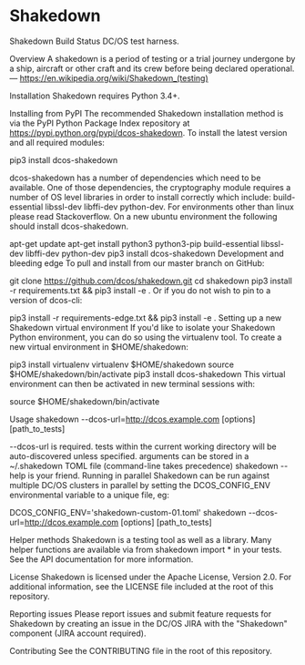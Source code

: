 # Shakedown
Shakedown Build Status
DC/OS test harness.

Overview
A shakedown is a period of testing or a trial journey undergone by a ship, aircraft or other craft and its crew before being declared operational. — https://en.wikipedia.org/wiki/Shakedown_(testing)

Installation
Shakedown requires Python 3.4+.

Installing from PyPI
The recommended Shakedown installation method is via the PyPI Python Package Index repository at https://pypi.python.org/pypi/dcos-shakedown. To install the latest version and all required modules:

pip3 install dcos-shakedown

dcos-shakedown has a number of dependencies which need to be available. One of those dependencies, the cryptography module requires a number of OS level libraries in order to install correctly which include: build-essential libssl-dev libffi-dev python-dev. For environments other than linux please read Stackoverflow. On a new ubuntu environment the following should install dcos-shakedown.

apt-get update
apt-get install python3 python3-pip build-essential libssl-dev libffi-dev python-dev
pip3 install dcos-shakedown
Development and bleeding edge
To pull and install from our master branch on GitHub:

git clone https://github.com/dcos/shakedown.git
cd shakedown
pip3 install -r requirements.txt && pip3 install -e .
Or if you do not wish to pin to a version of dcos-cli:

pip3 install -r requirements-edge.txt && pip3 install -e .
Setting up a new Shakedown virtual environment
If you'd like to isolate your Shakedown Python environment, you can do so using the virtualenv tool. To create a new virtual environment in $HOME/shakedown:

pip3 install virtualenv
virtualenv $HOME/shakedown
source $HOME/shakedown/bin/activate
pip3 install dcos-shakedown
This virtual environment can then be activated in new terminal sessions with:

source $HOME/shakedown/bin/activate

Usage
shakedown --dcos-url=http://dcos.example.com [options] [path_to_tests]

--dcos-url is required.
tests within the current working directory will be auto-discovered unless specified.
arguments can be stored in a ~/.shakedown TOML file (command-line takes precedence)
shakedown --help is your friend.
Running in parallel
Shakedown can be run against multiple DC/OS clusters in parallel by setting the DCOS_CONFIG_ENV environmental variable to a unique file, eg:

DCOS_CONFIG_ENV='shakedown-custom-01.toml' shakedown --dcos-url=http://dcos.example.com [options] [path_to_tests]

Helper methods
Shakedown is a testing tool as well as a library. Many helper functions are available via from shakedown import * in your tests. See the API documentation for more information.

License
Shakedown is licensed under the Apache License, Version 2.0. For additional information, see the LICENSE file included at the root of this repository.

Reporting issues
Please report issues and submit feature requests for Shakedown by creating an issue in the DC/OS JIRA with the "Shakedown" component (JIRA account required).

Contributing
See the CONTRIBUTING file in the root of this repository.
